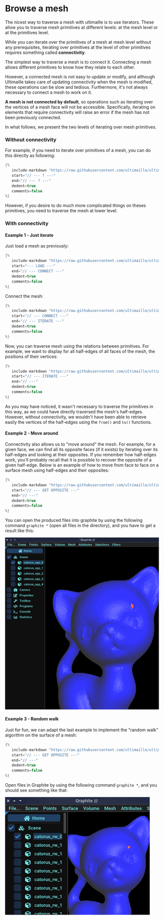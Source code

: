 # Browse a mesh

The nicest way to traverse a mesh with ultimaille is to use iterators. These allow you to traverse mesh primitives at different levels: at the mesh level or at the primitives level.

While you can iterate over the primitives of a mesh at mesh level without any prerequisites, iterating over primitives at the level of other primitives requires something called __connectivity__.

The simplest way to traverse a mesh is to connect it. Connecting a mesh allows different primitives to know how they relate to each other.

However, a connected mesh is not easy to update or modify, and although Ultimaille takes care of updating connectivity when the mesh is modified, these operations can be slow and tedious. Furthermore, it's not always necessary to connect a mesh to work on it.

__A mesh is not connected by default__, so operations such as iterating over the vertices of a mesh face will not be accessible. Specifically, iterating on elements that require connectivity will raise an error if the mesh has not been previously connected.

In what follows, we present the two levels of iterating over mesh primitives.

### Without connectivity

For example, if you need to iterate over primitives of a mesh, you can do this directly as following:

```cpp
{%
   include-markdown "https://raw.githubusercontent.com/ultimaille/ultimaille-examples/master/examples/iterate_primitives.cpp"
   start="// --- ? ---"
   end="// --- ? ---"
   dedent=true
   comments=false
%}
```

However, if you desire to do much more complicated things on theses primitives, you need to traverse the mesh at lower level.

### With connectivity

#### Example 1 - Just iterate

Just load a mesh as previously:

```cpp 
{%
   include-markdown "https://raw.githubusercontent.com/ultimaille/ultimaille-examples/master/examples/iterate_primitives_conn.cpp"
   start="--- LOAD ---"
   end="// --- CONNECT ---"
   dedent=true
   comments=false
%}
```

Connect the mesh:

```cpp 
{%
   include-markdown "https://raw.githubusercontent.com/ultimaille/ultimaille-examples/master/examples/iterate_primitives_conn.cpp"
   start="// --- CONNECT ---"
   end="// --- ITERATE ---"
   dedent=true
   comments=false
%}
```

Now, you can traverse mesh using the relations between primitives. For example, we want to display for all half-edges of all faces of the mesh, the positions of their vertices:

```cpp 
{%
   include-markdown "https://raw.githubusercontent.com/ultimaille/ultimaille-examples/master/examples/iterate_primitives_conn.cpp"
   start="// --- ITERATE ---"
   end="// ---"
   dedent=true
   comments=false
%}
```

As you may have noticed, it wasn't necessary to traverse the primitives in this way, as we could have directly traversed the mesh's half-edges. However, without connectivity, we wouldn't have been able to retrieve easily the vertices of the half-edges using the `from()` and `to()` functions.

#### Example 2 - Move around

Connectivity also allows us to "move around" the mesh. For example, for a given face, we can find all its opposite faces (if it exists) by iterating over its half-edges and looking at their opposites. If you remember how half-edges work, you'll probably recall that it is possible to recover the opposite of a given half-edge. Below is an example of how to move from face to face on a surface mesh using half-edges and their opposites:

```cpp 
{%
   include-markdown "https://raw.githubusercontent.com/ultimaille/ultimaille-examples/master/examples/move_around_mesh.cpp"
   start="// --- GET OPPOSITE ---"
   end="// ---"
   dedent=true
   comments=false
%}
```

You can open the produced files into graphite by using the following command `graphite *` (open all files in the directory), and you have to get a result like this:

![Graphite screenshot](../assets/move_around.gif "Graphite")

#### Example 3 - Random walk

Just for fun, we can adapt the last example to implement the "random walk" algorithm on the surface of a mesh:

```cpp 
{%
   include-markdown "https://raw.githubusercontent.com/ultimaille/ultimaille-examples/master/examples/random_walk_faces.cpp"
   start="// --- GET OPPOSITE ---"
   end="// ---"
   dedent=true
   comments=false
%}
```

Open files in Graphite by using the following command `graphite *`, and you should see something like that: 

![Graphite random walk](../assets/catorus_rw.gif "Graphite random walk on catorus")
